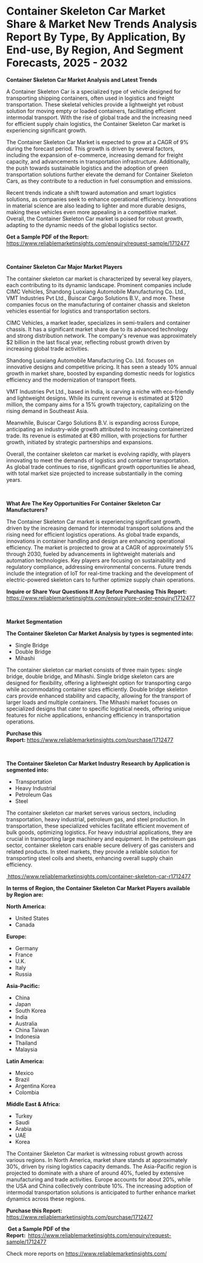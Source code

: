 <p><h1>Container Skeleton Car Market Share & Market New Trends Analysis Report By Type, By Application, By End-use, By Region, And Segment Forecasts, 2025 - 2032</h1></p><p><strong>Container Skeleton Car Market Analysis and Latest Trends</strong></p>
<p><p>A Container Skeleton Car is a specialized type of vehicle designed for transporting shipping containers, often used in logistics and freight transportation. These skeletal vehicles provide a lightweight yet robust solution for moving empty or loaded containers, facilitating efficient intermodal transport. With the rise of global trade and the increasing need for efficient supply chain logistics, the Container Skeleton Car market is experiencing significant growth.</p><p>The Container Skeleton Car Market is expected to grow at a CAGR of 9% during the forecast period. This growth is driven by several factors, including the expansion of e-commerce, increasing demand for freight capacity, and advancements in transportation infrastructure. Additionally, the push towards sustainable logistics and the adoption of green transportation solutions further elevate the demand for Container Skeleton Cars, as they contribute to a reduction in fuel consumption and emissions.</p><p>Recent trends indicate a shift toward automation and smart logistics solutions, as companies seek to enhance operational efficiency. Innovations in material science are also leading to lighter and more durable designs, making these vehicles even more appealing in a competitive market. Overall, the Container Skeleton Car market is poised for robust growth, adapting to the dynamic needs of the global logistics sector.</p></p>
<p><strong>Get a Sample PDF of the Report:&nbsp;</strong> <a href="https://www.reliablemarketinsights.com/enquiry/request-sample/1712477?utm_campaign=3584&utm_medium=2&utm_source=Github&utm_content=ia&utm_term=28032025&utm_id=container-skeleton-car">https://www.reliablemarketinsights.com/enquiry/request-sample/1712477</a></p>
<p>&nbsp;</p>
<p><strong>Container Skeleton Car Major Market Players</strong></p>
<p><p>The container skeleton car market is characterized by several key players, each contributing to its dynamic landscape. Prominent companies include CIMC Vehicles, Shandong Luoxiang Automobile Manufacturing Co. Ltd., VMT Industries Pvt Ltd., Buiscar Cargo Solutions B.V., and more. These companies focus on the manufacturing of container chassis and skeleton vehicles essential for logistics and transportation sectors.</p><p>CIMC Vehicles, a market leader, specializes in semi-trailers and container chassis. It has a significant market share due to its advanced technology and strong distribution network. The company's revenue was approximately $2 billion in the last fiscal year, reflecting robust growth driven by increasing global trade activities.</p><p>Shandong Luoxiang Automobile Manufacturing Co. Ltd. focuses on innovative designs and competitive pricing. It has seen a steady 10% annual growth in market share, boosted by expanding domestic needs for logistics efficiency and the modernization of transport fleets.</p><p>VMT Industries Pvt Ltd., based in India, is carving a niche with eco-friendly and lightweight designs. While its current revenue is estimated at $120 million, the company aims for a 15% growth trajectory, capitalizing on the rising demand in Southeast Asia.</p><p>Meanwhile, Buiscar Cargo Solutions B.V. is expanding across Europe, anticipating an industry-wide growth attributed to increasing containerized trade. Its revenue is estimated at €80 million, with projections for further growth, initiated by strategic partnerships and expansions.</p><p>Overall, the container skeleton car market is evolving rapidly, with players innovating to meet the demands of logistics and container transportation. As global trade continues to rise, significant growth opportunities lie ahead, with total market size projected to increase substantially in the coming years.</p></p>
<p>&nbsp;</p>
<p><strong>What Are The Key Opportunities For Container Skeleton Car Manufacturers?</strong></p>
<p><p>The Container Skeleton Car market is experiencing significant growth, driven by the increasing demand for intermodal transport solutions and the rising need for efficient logistics operations. As global trade expands, innovations in container handling and design are enhancing operational efficiency. The market is projected to grow at a CAGR of approximately 5% through 2030, fueled by advancements in lightweight materials and automation technologies. Key players are focusing on sustainability and regulatory compliance, addressing environmental concerns. Future trends include the integration of IoT for real-time tracking and the development of electric-powered skeleton cars to further optimize supply chain operations.</p></p>
<p><strong>Inquire or Share Your Questions If Any Before Purchasing This Report:</strong> <a href="https://www.reliablemarketinsights.com/enquiry/pre-order-enquiry/1712477?utm_campaign=3584&utm_medium=2&utm_source=Github&utm_content=ia&utm_term=28032025&utm_id=container-skeleton-car">https://www.reliablemarketinsights.com/enquiry/pre-order-enquiry/1712477</a></p>
<p>&nbsp;</p>
<p><strong>Market Segmentation</strong></p>
<p><strong>The Container Skeleton Car Market Analysis by types is segmented into:</strong></p>
<p><ul><li>Single Bridge</li><li>Double Bridge</li><li>Mihashi</li></ul></p>
<p><p>The container skeleton car market consists of three main types: single bridge, double bridge, and Mihashi. Single bridge skeleton cars are designed for flexibility, offering a lightweight option for transporting cargo while accommodating container sizes efficiently. Double bridge skeleton cars provide enhanced stability and capacity, allowing for the transport of larger loads and multiple containers. The Mihashi market focuses on specialized designs that cater to specific logistical needs, offering unique features for niche applications, enhancing efficiency in transportation operations.</p></p>
<p><strong>Purchase this Report:&nbsp;</strong><a href="https://www.reliablemarketinsights.com/purchase/1712477?utm_campaign=3584&utm_medium=2&utm_source=Github&utm_content=ia&utm_term=28032025&utm_id=container-skeleton-car">https://www.reliablemarketinsights.com/purchase/1712477</a></p>
<p>&nbsp;</p>
<p><strong>The Container Skeleton Car Market Industry Research by Application is segmented into:</strong></p>
<p><ul><li>Transportation</li><li>Heavy Industrial</li><li>Petroleum Gas</li><li>Steel</li></ul></p>
<p><p>The container skeleton car market serves various sectors, including transportation, heavy industrial, petroleum gas, and steel production. In transportation, these specialized vehicles facilitate efficient movement of bulk goods, optimizing logistics. For heavy industrial applications, they are crucial in transporting large machinery and equipment. In the petroleum gas sector, container skeleton cars enable secure delivery of gas canisters and related products. In steel markets, they provide a reliable solution for transporting steel coils and sheets, enhancing overall supply chain efficiency.</p></p>
<p><a href="https://www.reliablemarketinsights.com/container-skeleton-car-r1712477?utm_campaign=3584&utm_medium=2&utm_source=Github&utm_content=ia&utm_term=28032025&utm_id=container-skeleton-car">&nbsp;https://www.reliablemarketinsights.com/container-skeleton-car-r1712477</a></p>
<p><strong>In terms of Region, the Container Skeleton Car Market Players available by Region are:</strong></p>
<p>
    <p> <strong> North America: </strong>
        <ul>
            <li>United States</li>
            <li>Canada</li>
        </ul>
        </p> 
    <p> <strong> Europe: </strong>
        <ul>
            <li>Germany</li>
            <li>France</li>
            <li>U.K.</li>
            <li>Italy</li>
            <li>Russia</li>
        </ul>
        </p> 
    <p> <strong> Asia-Pacific: </strong>
        <ul>
            <li>China</li>
            <li>Japan</li>
            <li>South Korea</li>
            <li>India</li>
            <li>Australia</li>
            <li>China Taiwan</li>
            <li>Indonesia</li>
            <li>Thailand</li>
            <li>Malaysia</li>
        </ul>
        </p> 
    <p> <strong> Latin America: </strong>
        <ul>
            <li>Mexico</li>
            <li>Brazil</li>
            <li>Argentina Korea</li>
            <li>Colombia</li>
        </ul>
        </p> 
    <p> <strong> Middle East & Africa: </strong>
        <ul>
            <li>Turkey</li>
            <li>Saudi</li>
            <li>Arabia</li>
            <li>UAE</li>
            <li>Korea</li>
        </ul>
    </p>
    </p>
<p><p>The Container Skeleton Car market is witnessing robust growth across various regions. In North America, market share stands at approximately 30%, driven by rising logistics capacity demands. The Asia-Pacific region is projected to dominate with a share of around 40%, fueled by extensive manufacturing and trade activities. Europe accounts for about 20%, while the USA and China collectively contribute 10%. The increasing adoption of intermodal transportation solutions is anticipated to further enhance market dynamics across these regions.</p></p>
<p><strong>Purchase this Report: </strong><a href="https://www.reliablemarketinsights.com/purchase/1712477?utm_campaign=3584&utm_medium=2&utm_source=Github&utm_content=ia&utm_term=28032025&utm_id=container-skeleton-car">https://www.reliablemarketinsights.com/purchase/1712477</a></p>
<p>&nbsp;<strong>Get a Sample PDF of the Report:&nbsp;&nbsp;</strong><a href="https://www.reliablemarketinsights.com/enquiry/request-sample/1712477?utm_campaign=3584&utm_medium=2&utm_source=Github&utm_content=ia&utm_term=28032025&utm_id=container-skeleton-car">https://www.reliablemarketinsights.com/enquiry/request-sample/1712477</a></p>
<p><strong></strong></p>
<p>Check more reports on <a href="https://www.reliablemarketinsights.com/?utm_campaign=3584&utm_medium=2&utm_source=Github&utm_content=ia&utm_term=28032025&utm_id=container-skeleton-car">https://www.reliablemarketinsights.com/</a></p>